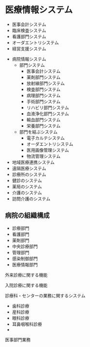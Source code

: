 # 医療情報システム

- 医事会計システム
- 臨床検査システム
- 看護部門システム
- オーダエントリシステム
- 経営支援システム

* 病院情報システム
  * 部門システム
    * 医事会計システム
    * 薬剤部門システム
    * 放射線部門システム
    * 検査部門システム
    * 病理部門システム
    * 手術部門システム
    * リハビリ部門システム
    * 血液浄化部門システム
    * 輸血部門システム
    * 栄養部門システム
  * 部門を結ぶシステム
    * 電子カルテシステム
    * オーダエントリシステム
    * 医用画像管理システム
    * 物流管理システム
* 地域医療連携システム
* 遠隔医療システム
* 診療所のシステム
* 健診のシステム
* 薬局のシステム
* 介護のシステム
* 訪問介護のシステム

## 病院の組織構成

* 診療部門
* 看護部門
* 薬剤部門
* 中央診療部門
* 管理部門
* 感染制御部門
* 医療情報部門


外来診療に関する機能

入院診療に関する機能

診療科・センターの業務に関するシステム
* 歯科診療
* 産科診療
* 眼科診療
* 耳鼻咽喉科診療
* 

医事部門業務


